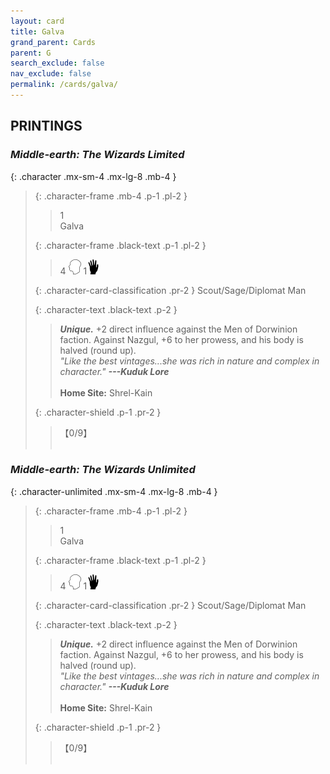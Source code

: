 ```yaml
---
layout: card
title: Galva
grand_parent: Cards
parent: G
search_exclude: false
nav_exclude: false
permalink: /cards/galva/
---
```


## PRINTINGS


### _Middle-earth: The Wizards Limited_

{: .character .mx-sm-4 .mx-lg-8 .mb-4 }
> {: .character-frame .mb-4 .p-1 .pl-2 }
> > <div class="card-mp">1</div>
> > <div class="character-card-name">Galva</div>
>
> {: .character-frame .black-text .p-1 .pl-2 }
> > 4 ![](/assets/images/mind.svg) 1![](/assets/images/di.svg)
>
> {: .character-card-classification .pr-2 }
> Scout/Sage/Diplomat Man
>
> {: .character-text .black-text .p-2 }
> > _**Unique.**_ +2 direct influence against the Men of Dorwinion faction. Against Nazgul, +6 to her prowess, and his body is halved (round up). <br>_"Like the best vintages...she was rich in nature and complex in character."_ ***---Kuduk Lore***  <br><br>**Home Site:** Shrel-Kain 
>
> {: .character-shield .p-1 .pr-2 }
> > <div class="card-shield">【0/9】</div>
> > <div class="card-corruption">&nbsp;</div>

### _Middle-earth: The Wizards Unlimited_

{: .character-unlimited .mx-sm-4 .mx-lg-8 .mb-4 }
> {: .character-frame .mb-4 .p-1 .pl-2 }
> > <div class="card-mp">1</div>
> > <div class="character-card-name">Galva</div>
>
> {: .character-frame .black-text .p-1 .pl-2 }
> > 4 ![](/assets/images/mind.svg) 1![](/assets/images/di.svg)
>
> {: .character-card-classification .pr-2 }
> Scout/Sage/Diplomat Man
>
> {: .character-text .black-text .p-2 }
> > _**Unique.**_ +2 direct influence against the Men of Dorwinion faction. Against Nazgul, +6 to her prowess, and his body is halved (round up). <br>_"Like the best vintages...she was rich in nature and complex in character."_ ***---Kuduk Lore***  <br><br>**Home Site:** Shrel-Kain 
>
> {: .character-shield .p-1 .pr-2 }
> > <div class="card-shield">【0/9】</div>
> > <div class="card-corruption">&nbsp;</div>

